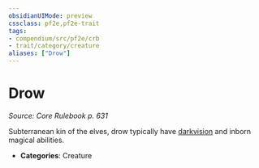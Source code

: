 ```yaml
---
obsidianUIMode: preview
cssclass: pf2e,pf2e-trait
tags:
- compendium/src/pf2e/crb
- trait/category/creature
aliases: ["Drow"]
---
```

# Drow  
*Source: Core Rulebook p. 631*  

Subterranean kin of the elves, drow typically have [darkvision](/rules/abilities/darkvision.md) and inborn magical abilities.

- **Categories**: Creature